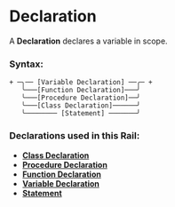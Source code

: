 
# Declaration

A **Declaration** declares a variable in scope.

### Syntax:

    + ─╮── [Variable Declaration] ──╭─ +
       ╰───[Function Declaration]───╯
       ╰───[Procedure Declaration]──╯
       ╰───[Class Declaration]──────╯
       ╰──────── [Statement] ───────╯

### Declarations used in this Rail:

- [**Class Declaration**](DC-Class.md)
- [**Procedure Declaration**](DC-Procedure.md)
- [**Function Declaration**](DC-Function.md)
- [**Variable Declaration**](DC-Variable.md)
- [**Statement**](Statement.md)
